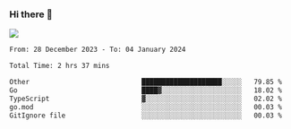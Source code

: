 ### Hi there 👋️

![](https://komarev.com/ghpvc/?username=Loner1024)

<!--START_SECTION:waka-->

```txt
From: 28 December 2023 - To: 04 January 2024

Total Time: 2 hrs 37 mins

Other                            ████████████████████░░░░░   79.85 %
Go                               ████▓░░░░░░░░░░░░░░░░░░░░   18.02 %
TypeScript                       ▓░░░░░░░░░░░░░░░░░░░░░░░░   02.02 %
go.mod                           ░░░░░░░░░░░░░░░░░░░░░░░░░   00.03 %
GitIgnore file                   ░░░░░░░░░░░░░░░░░░░░░░░░░   00.03 %
```

<!--END_SECTION:waka-->



